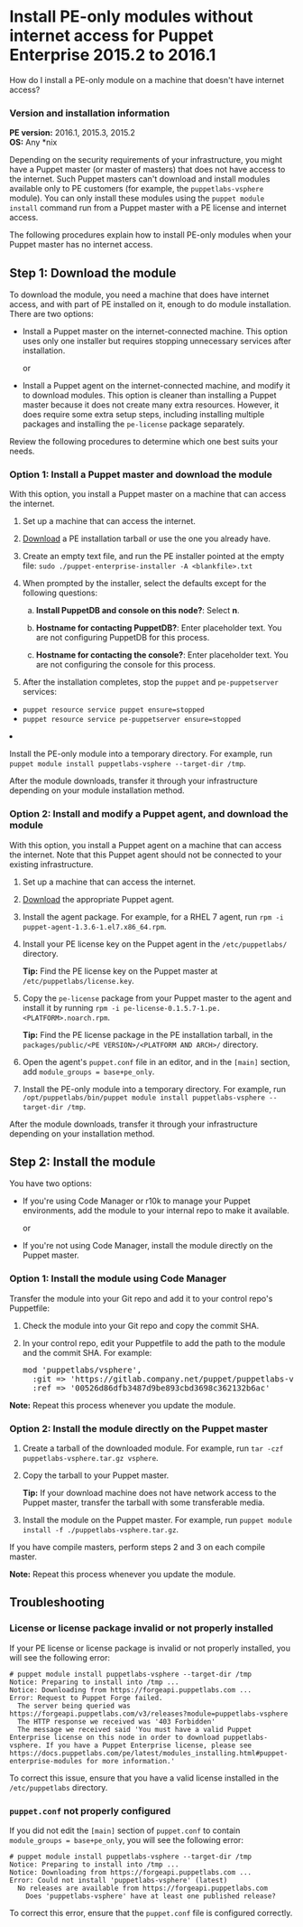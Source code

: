 # Install PE-only modules without internet access for Puppet Enterprise 2015.2 to 2016.1
<p>How do I install a PE-only module on a machine that doesn't have internet access?</p>
<h3 id="version-and-installation-information">Version and installation information</h3>
<p><strong>PE version:</strong> 2016.1, 2015.3, 2015.2<br><strong>OS:</strong> Any *nix</p>
<p>Depending on the security requirements of your infrastructure, you might have a Puppet master (or master of masters) that does not have access to the internet. Such Puppet masters can't download and install modules available only to PE customers (for example, the <code>puppetlabs-vsphere</code> module). You can only install these modules using the <code>puppet module install</code> command run from a Puppet master with a PE license and internet access.</p>
<p>The following procedures explain how to install PE-only modules when your Puppet master has no internet access.</p>
<h2 id="step-1-download-the-module">Step 1: Download the module</h2>
<p>To download the module, you need a machine that does have internet access, and with part of PE installed on it, enough to do module installation. There are two options:</p>
<ul>
<li>Install a Puppet master on the internet-connected machine. This option uses only one installer but requires stopping unnecessary services after installation.
<p>or</p>
</li>
<li>Install a Puppet agent on the internet-connected machine, and modify it to download modules. This option is cleaner than installing a Puppet master because it does not create many extra resources. However, it does require some extra setup steps, including installing multiple packages and installing the <code>pe-license</code> package separately.</li>
</ul>
<p>Review the following procedures to determine which one best suits your needs.</p>
<h3 id="option-1-install-a-puppet-master-and-download-the-module">Option 1: Install a Puppet master and download the module</h3>
<p>With this option, you install a Puppet master on a machine that can access the internet.</p>
<ol style="list-style-type: decimal;">
<li>
<p>Set up a machine that can access the internet.</p>
</li>
<li>
<p><a href="https://puppet.com/misc/pe-files/previous-releases">Download</a> a PE installation tarball or use the one you already have.</p>
</li>
<li>
<p>Create an empty text file, and run the PE installer pointed at the empty file: <code>sudo ./puppet-enterprise-installer -A &lt;blankfile&gt;.txt</code></p>
</li>
<li>
<p>When prompted by the installer, select the defaults except for the following questions:</p>
</li>
<ol style="list-style-type: lower-alpha;">
<li>
<p><strong>Install PuppetDB and console on this node?</strong>: Select <strong>n</strong>.</p>
</li>
<li>
<p><strong>Hostname for contacting PuppetDB?</strong>: Enter placeholder text. You are not configuring PuppetDB for this process.</p>
</li>
<li>
<p><strong>Hostname for contacting the console?</strong>: Enter placeholder text. You are not configuring the console for this process.</p>
</li>
</ol>
<li>
<p>After the installation completes, stop the <code>puppet</code> and <code>pe-puppetserver</code> services:</p>
</li>
</ol><ul>
<li><code>puppet resource service puppet ensure=stopped</code></li>
<li><code>puppet resource service pe-puppetserver ensure=stopped</code></li>
</ul>
<li>
<p>Install the PE-only module into a temporary directory. For example, run <code>puppet module install puppetlabs-vsphere --target-dir /tmp</code>.</p>
</li>

<p>After the module downloads, transfer it through your infrastructure depending on your module installation method.</p>
<h3 id="option-2-install-and-modify-a-puppet-agent-and-download-the-module">Option 2: Install and modify a Puppet agent, and download the module</h3>
<p>With this option, you install a Puppet agent on a machine that can access the internet. Note that this Puppet agent should not be connected to your existing infrastructure.</p>
<ol style="list-style-type: decimal;">
<li>
<p>Set up a machine that can access the internet.</p>
</li>
<li>
<p><a href="https://puppet.com/misc/pe-files/previous-releases">Download</a> the appropriate Puppet agent.</p>
</li>
<li>
<p>Install the agent package. For example, for a RHEL 7 agent, run <code>rpm -i puppet-agent-1.3.6-1.el7.x86_64.rpm</code>.</p>
</li>
<li>
<p>Install your PE license key on the Puppet agent in the <code>/etc/puppetlabs/</code> directory.</p>
<p><strong>Tip:</strong> Find the PE license key on the Puppet master at <code>/etc/puppetlabs/license.key</code>.</p>
</li>
<li>Copy the <code>pe-license</code> package from your Puppet master to the agent and install it by running <code>rpm -i pe-license-0.1.5.7-1.pe.&lt;PLATFORM&gt;.noarch.rpm</code>.
<p><strong>Tip:</strong> Find the PE license package in the PE installation tarball, in the <code>packages/public/&lt;PE VERSION&gt;/&lt;PLATFORM AND ARCH&gt;/</code> directory.</p>
</li>
<li>
<p>Open the agent's <code>puppet.conf</code> file in an editor, and in the <code>[main]</code> section, add <code>module_groups = base+pe_only</code>.</p>
</li>
<li>
<p>Install the PE-only module into a temporary directory. For example, run <code>/opt/puppetlabs/bin/puppet module install puppetlabs-vsphere --target-dir /tmp</code>.</p>
</li>
</ol>
<p>After the module downloads, transfer it through your infrastructure depending on your installation method.</p>
<h2 id="step-2-install-the-module">Step 2: Install the module</h2>
<p>You have two options:</p>
<ul>
<li>If you're using Code Manager or r10k to manage your Puppet environments, add the module to your internal repo to make it available.
<p>or</p>
</li>
<li>If you're not using Code Manager, install the module directly on the Puppet master.</li>
</ul>
<h3 id="option-1-install-the-module-using-code-manager">Option 1: Install the module using Code Manager</h3>
<p>Transfer the module into your Git repo and add it to your control repo's Puppetfile:</p>
<ol style="list-style-type: decimal;">
<li>
<p>Check the module into your Git repo and copy the commit SHA.</p>
</li>
<li>
<p>In your control repo, edit your Puppetfile to add the path to the module and the commit SHA. For example:</p>
<pre>mod 'puppetlabs/vsphere',
  :git =&gt; 'https://gitlab.company.net/puppet/puppetlabs-vsphere',
  :ref =&gt; '00526d86dfb3487d9be893cbd3698c362132b6ac'</pre>
</li>
</ol>
<p><strong>Note:</strong> Repeat this process whenever you update the module.</p>
<h3 id="option-2-install-the-module-directly-on-the-puppet-master">Option 2: Install the module directly on the Puppet master</h3>
<ol style="list-style-type: decimal;">
<li>
<p>Create a tarball of the downloaded module. For example, run <code>tar -czf puppetlabs-vsphere.tar.gz vsphere</code>.</p>
</li>
<li>
<p>Copy the tarball to your Puppet master.</p>
<p><strong>Tip:</strong> If your download machine does not have network access to the Puppet master, transfer the tarball with some transferable media.</p>
</li>
<li>Install the module on the Puppet master. For example, run <code>puppet module install -f ./puppetlabs-vsphere.tar.gz</code>.</li>
</ol>
<p>If you have compile masters, perform steps 2 and 3 on each compile master.</p>
<p><strong>Note:</strong> Repeat this process whenever you update the module.</p>
<h2 id="troubleshooting">Troubleshooting</h2>
<h3 id="license-or-license-package-invalid-or-not-properly-installed">License or license package invalid or not properly installed</h3>
<p>If your PE license or license package is invalid or not properly installed, you will see the following error:</p>
<pre><code># puppet module install puppetlabs-vsphere --target-dir /tmp
Notice: Preparing to install into /tmp ...
Notice: Downloading from https://forgeapi.puppetlabs.com ...
Error: Request to Puppet Forge failed.
  The server being queried was https://forgeapi.puppetlabs.com/v3/releases?module=puppetlabs-vsphere
  The HTTP response we received was '403 Forbidden'
  The message we received said 'You must have a valid Puppet Enterprise license on this node in order to download puppetlabs-vsphere. If you have a Puppet Enterprise license, please see https://docs.puppetlabs.com/pe/latest/modules_installing.html#puppet-enterprise-modules for more information.'</code></pre>
<p>To correct this issue, ensure that you have a valid license installed in the <code>/etc/puppetlabs</code> directory.</p>
<h3 id="puppet.conf-not-properly-configured">
<code>puppet.conf</code> not properly configured</h3>
<p>If you did not edit the <code>[main]</code> section of <code>puppet.conf</code> to contain <code>module_groups = base+pe_only</code>, you will see the following error:</p>
<pre><code># puppet module install puppetlabs-vsphere --target-dir /tmp
Notice: Preparing to install into /tmp ...
Notice: Downloading from https://forgeapi.puppetlabs.com ...
Error: Could not install 'puppetlabs-vsphere' (latest)
  No releases are available from https://forgeapi.puppetlabs.com
    Does 'puppetlabs-vsphere' have at least one published release?</code></pre>
<p>To correct this error, ensure that the <code>puppet.conf</code> file is configured correctly.</p>
